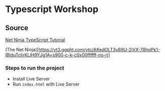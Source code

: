 # Typescript Workshop

## Source
[Net Ninja TypeScript Tutorial](https://www.youtube.com/playlist?list=PL4cUxeGkcC9gUgr39Q_yD6v-bSyMwKPUI)


(The Net Ninja)[https://yt3.ggpht.com/ytc/AKedOLT3v89U-2iVX-78hqPk1-lBIduTcljrKLIH9YJg1A=s900-c-k-c0x00ffffff-no-rj]

### Steps to run the project
- Install Live Server
- Run `index.html` with Live Server


